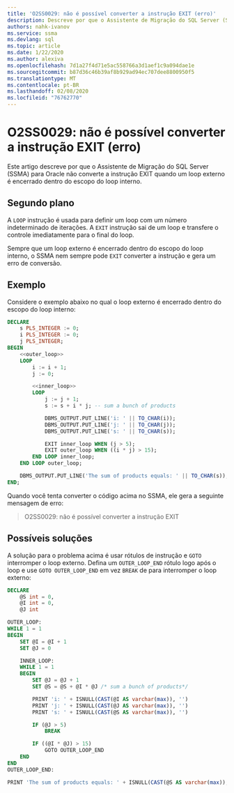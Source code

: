 ```yaml
---
title: 'O2SS0029: não é possível converter a instrução EXIT (erro)'
description: Descreve por que o Assistente de Migração do SQL Server (SSMA) para Oracle não converte a instrução EXIT quando um loop externo é encerrado dentro do escopo do loop interno.
authors: nahk-ivanov
ms.service: ssma
ms.devlang: sql
ms.topic: article
ms.date: 1/22/2020
ms.author: alexiva
ms.openlocfilehash: 7d1a27f4d71e5ac558766a3d1aef1c9a094dae1e
ms.sourcegitcommit: b87d36c46b39af8b929ad94ec707dee8800950f5
ms.translationtype: MT
ms.contentlocale: pt-BR
ms.lasthandoff: 02/08/2020
ms.locfileid: "76762770"
---
```

# <a name="o2ss0029-cannot-convert-exit-statement-error"></a>O2SS0029: não é possível converter a instrução EXIT (erro)

Este artigo descreve por que o Assistente de Migração do SQL Server (SSMA) para Oracle não converte a instrução EXIT quando um loop externo é encerrado dentro do escopo do loop interno.

## <a name="background"></a>Segundo plano

A `LOOP` instrução é usada para definir um loop com um número indeterminado de iterações. A `EXIT` instrução sai de um loop e transfere o controle imediatamente para o final do loop.

Sempre que um loop externo é encerrado dentro do escopo do loop interno, o SSMA nem sempre pode `EXIT` converter a instrução e gera um erro de conversão.

## <a name="example"></a>Exemplo

Considere o exemplo abaixo no qual o loop externo é encerrado dentro do escopo do loop interno:

```sql
DECLARE
    s PLS_INTEGER := 0;
    i PLS_INTEGER := 0;
    j PLS_INTEGER;
BEGIN
    <<outer_loop>>
    LOOP
        i := i + 1;
        j := 0;

        <<inner_loop>>
        LOOP
            j := j + 1;
            s := s + i * j; -- sum a bunch of products

            DBMS_OUTPUT.PUT_LINE('i: ' || TO_CHAR(i));
            DBMS_OUTPUT.PUT_LINE('j: ' || TO_CHAR(j));
            DBMS_OUTPUT.PUT_LINE('s: ' || TO_CHAR(s));

            EXIT inner_loop WHEN (j > 5);
            EXIT outer_loop WHEN ((i * j) > 15);
        END LOOP inner_loop;
    END LOOP outer_loop;

    DBMS_OUTPUT.PUT_LINE('The sum of products equals: ' || TO_CHAR(s));
END;
```

Quando você tenta converter o código acima no SSMA, ele gera a seguinte mensagem de erro:

> O2SS0029: não é possível converter a instrução EXIT

## <a name="possible-remedies"></a>Possíveis soluções

A solução para o problema acima é usar rótulos de instrução e `GOTO` interromper o loop externo. Defina um `OUTER_LOOP_END` rótulo logo após o loop e use `GOTO OUTER_LOOP_END` em vez `BREAK` de para interromper o loop externo:

```sql
DECLARE
    @S int = 0,
    @I int = 0,
    @J int

OUTER_LOOP:
WHILE 1 = 1
BEGIN
    SET @I = @I + 1
    SET @J = 0

    INNER_LOOP:
    WHILE 1 = 1
    BEGIN
        SET @J = @J + 1
        SET @S = @S + @I * @J /* sum a bunch of products*/

        PRINT 'i: ' + ISNULL(CAST(@I AS varchar(max)), '')
        PRINT 'j: ' + ISNULL(CAST(@J AS varchar(max)), '')
        PRINT 's: ' + ISNULL(CAST(@S AS varchar(max)), '')

        IF (@J > 5)
            BREAK

        IF ((@I * @J) > 15)
            GOTO OUTER_LOOP_END
    END
END
OUTER_LOOP_END:

PRINT 'The sum of products equals: ' + ISNULL(CAST(@S AS varchar(max)), '')
```
